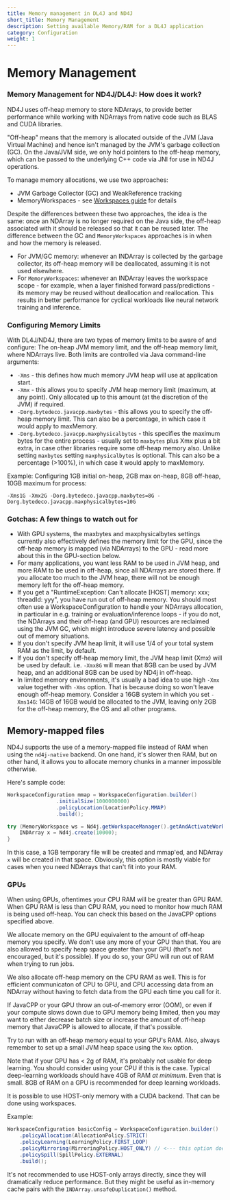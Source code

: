 ```yaml
---
title: Memory management in DL4J and ND4J
short_title: Memory Management
description: Setting available Memory/RAM for a DL4J application
category: Configuration
weight: 1
---
```


# Memory Management

### Memory Management for ND4J/DL4J: How does it work?

ND4J uses off-heap memory to store NDArrays, to provide better performance while working with NDArrays from native code such as BLAS and CUDA libraries.

"Off-heap" means that the memory is allocated outside of the JVM \(Java Virtual Machine\) and hence isn't managed by the JVM's garbage collection \(GC\). On the Java/JVM side, we only hold pointers to the off-heap memory, which can be passed to the underlying C++ code via JNI for use in ND4J operations.

To manage memory allocations, we use two approaches:

* JVM Garbage Collector \(GC\) and WeakReference tracking
* MemoryWorkspaces - see [Workspaces guide](config-workspaces.md) for details

Despite the differences between these two approaches, the idea is the same: once an NDArray is no longer required on the Java side, the off-heap associated with it should be released so that it can be reused later. The difference between the GC and `MemoryWorkspaces` approaches is in when and how the memory is released.

* For JVM/GC memory: whenever an INDArray is collected by the garbage collector, its off-heap memory will be deallocated, assuming it is not used elsewhere.
* For `MemoryWorkspaces`: whenever an INDArray leaves the workspace scope - for example, when a layer finished forward pass/predictions - its memory may be reused without deallocation and reallocation. This results in better performance for cyclical workloads like neural network training and inference.

### Configuring Memory Limits

With DL4J/ND4J, there are two types of memory limits to be aware of and configure: The on-heap JVM memory limit, and the off-heap memory limit, where NDArrays live. Both limits are controlled via Java command-line arguments:

* `-Xms` - this defines how much memory JVM heap will use at application start.
* `-Xmx` - this allows you to specify JVM heap memory limit \(maximum, at any point\). Only allocated up to this amount \(at the discretion of the JVM\) if required.
* `-Dorg.bytedeco.javacpp.maxbytes`  - this allows you to specify the off-heap memory limit. This can also be a percentage, in which case it would apply to maxMemory.
* `-Dorg.bytedeco.javacpp.maxphysicalbytes` - this specifies the maximum bytes for the entire process - usually set to `maxbytes` plus Xmx plus a bit extra, in case other libraries require some off-heap memory also. Unlike setting `maxbytes` setting `maxphysicalbytes` is optional. This can also be a percentage (>100%), in which case it would apply to maxMemory.

Example: Configuring 1GB initial on-heap, 2GB max on-heap, 8GB off-heap, 10GB maximum for process:

```text
-Xms1G -Xmx2G -Dorg.bytedeco.javacpp.maxbytes=8G -Dorg.bytedeco.javacpp.maxphysicalbytes=10G
```

### Gotchas: A few things to watch out for

* With GPU systems, the maxbytes and maxphysicalbytes settings currently also effectively defines the memory limit for the GPU, since the off-heap memory is mapped \(via NDArrays\) to the GPU - read more about this in the GPU-section below.
* For many applications, you want less RAM to be used in JVM heap, and more RAM to be used in off-heap, since all NDArrays are stored there. If you allocate too much to the JVM heap, there will not be enough memory left for the off-heap memory.
* If you get a "RuntimeException: Can't allocate \[HOST\] memory: xxx; threadId: yyy", you have run out of off-heap memory. You should most often use a WorkspaceConfiguration to handle your NDArrays allocation, in particular in e.g. training or evaluation/inference loops - if you do not, the NDArrays and their off-heap \(and GPU\) resources are reclaimed using the JVM GC, which might introduce severe latency and possible out of memory situations.
* If you don't specify JVM heap limit, it will use 1/4 of your total system RAM as the limit, by default.
* If you don't specify off-heap memory limit, the JVM heap limit \(Xmx\) will be used by default. i.e. `-Xmx8G` will mean that 8GB can be used by JVM heap, and an additional 8GB can be used by ND4j in off-heap.
* In limited memory environments, it's usually a bad idea to use high `-Xmx` value together with `-Xms` option. That is because doing so won't leave enough off-heap memory. Consider a 16GB system in which you set `-Xms14G`: 14GB of 16GB would be allocated to the JVM, leaving only 2GB for the off-heap memory, the OS and all other programs.

## Memory-mapped files

ND4J supports the use of a memory-mapped file instead of RAM when using the `nd4j-native` backend. On one hand, it's slower then RAM, but on other hand, it allows you to allocate memory chunks in a manner impossible otherwise.

Here's sample code:

```java
WorkspaceConfiguration mmap = WorkspaceConfiguration.builder()
                .initialSize(1000000000)
                .policyLocation(LocationPolicy.MMAP)
                .build();

try (MemoryWorkspace ws = Nd4j.getWorkspaceManager().getAndActivateWorkspace(mmap, "M2")) {
    INDArray x = Nd4j.create(10000);
}
```

In this case, a 1GB temporary file will be created and mmap'ed, and NDArray `x` will be created in that space. Obviously, this option is mostly viable for cases when you need NDArrays that can't fit into your RAM.

### GPUs

When using GPUs, oftentimes your CPU RAM will be greater than GPU RAM. When GPU RAM is less than CPU RAM, you need to monitor how much RAM is being used off-heap. You can check this based on the JavaCPP options specified above.

We allocate memory on the GPU equivalent to the amount of off-heap memory you specify. We don't use any more of your GPU than that. You are also allowed to specify heap space greater than your GPU \(that's not encouraged, but it's possible\). If you do so, your GPU will run out of RAM when trying to run jobs.

We also allocate off-heap memory on the CPU RAM as well. This is for efficient communicaton of CPU to GPU, and CPU accessing data from an NDArray without having to fetch data from the GPU each time you call for it.

If JavaCPP or your GPU throw an out-of-memory error \(OOM\), or even if your compute slows down due to GPU memory being limited, then you may want to either decrease batch size or increase the amount of off-heap memory that JavaCPP is allowed to allocate, if that's possible.

Try to run with an off-heap memory equal to your GPU's RAM. Also, always remember to set up a small JVM heap space using the `Xmx` option.

Note that if your GPU has &lt; 2g of RAM, it's probably not usable for deep learning. You should consider using your CPU if this is the case. Typical deep-learning workloads should have 4GB of RAM _at minimum_. Even that is small. 8GB of RAM on a GPU is recommended for deep learning workloads.

It is possible to use HOST-only memory with a CUDA backend. That can be done using workspaces.

Example:

```java
WorkspaceConfiguration basicConfig = WorkspaceConfiguration.builder()
    .policyAllocation(AllocationPolicy.STRICT)
    .policyLearning(LearningPolicy.FIRST_LOOP)
    .policyMirroring(MirroringPolicy.HOST_ONLY) // <--- this option does this trick
    .policySpill(SpillPolicy.EXTERNAL)
    .build();
```

It's not recommended to use HOST-only arrays directly, since they will dramatically reduce performance. But they might be useful as in-memory cache pairs with the `INDArray.unsafeDuplication()` method.

